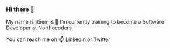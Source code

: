 ### Hi there 👋

<!--
**reemhd/reemhd** is a ✨ _special_ ✨ repository because its `README.md` (this file) appears on your GitHub profile.

Here are some ideas to get you started:

- 🔭 I’m currently working on ...
- 🌱 I’m currently learning ...
- 👯 I’m looking to collaborate on ...
- 🤔 I’m looking for help with ...
- 💬 Ask me about ...
- 📫 How to reach me: ...
- 😄 Pronouns: ...
- ⚡ Fun fact: ...
-->
My name is Reem &
🔭 I’m currently training to become a Software Developer at Northocoders

You can reach me on
📫 [Linkedin](https://www.linkedin.com/in/reem-halde-5b0854241/) or [Twitter](https://twitter.com/reemhalde)
